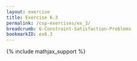 ```yaml
---
layout: exercise
title: Exercise 6.3
permalink: /csp-exercises/ex_3/
breadcrumb: 6-Constraint-Satisfaction-Problems
bookmarkID: ex6.3
---
```


{% include mathjax_support %}

